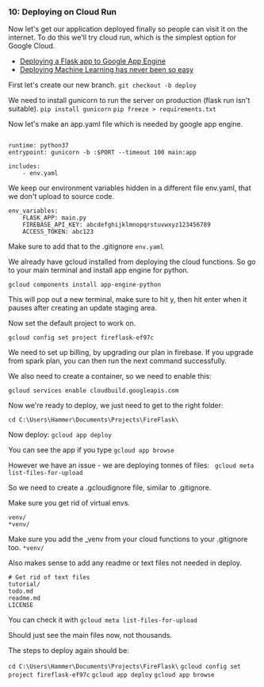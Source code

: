 ### 10: Deploying on Cloud Run

Now let's get our application deployed finally so people can visit it on the internet. To do this we'll try cloud run, which is the simplest option for Google Cloud.

- [Deploying a Flask app to Google App Engine](https://medium.com/@dmahugh_70618/deploying-a-flask-app-to-google-app-engine-faa883b5ffab)
- [Deploying Machine Learning has never been so easy](https://towardsdatascience.com/https-towardsdatascience-com-deploying-machine-learning-has-never-been-so-easy-bbdb500a39a)

First let's create our new branch.
`git checkout -b deploy`

We need to install gunicorn to run the server on production (flask run isn't suitable).
`pip install gunicorn`
`pip freeze > requirements.txt`

Now let's make an app.yaml file which is needed by google app engine.

```

runtime: python37
entrypoint: gunicorn -b :$PORT --timeout 100 main:app

includes:
    - env.yaml
```

We keep our environment variables hidden in a different file env.yaml, that we don't upload to source code.
```
env_variables:
    FLASK_APP: main.py
    FIREBASE_API_KEY: abcdefghijklmnopqrstuvwxyz123456789
    ACCESS_TOKEN: abc123
```

Make sure to add that to the .gitignore
`env.yaml`

We already have gcloud installed from deploying the cloud functions. So go to your main terminal and install app engine for python.

`gcloud components install app-engine-python`

This will pop out a new terminal, make sure to hit y, then hit enter when it pauses after creating an update staging area.

Now set the default project to work on.

`gcloud config set project fireflask-ef97c`

We need to set up billing, by upgrading our plan in firebase. If you upgrade from spark plan, you can then run the next command successfully.

We also need to create a container, so we need to enable this:

`gcloud services enable cloudbuild.googleapis.com`

Now we're ready to deploy, we just need to get to the right folder:

`cd C:\Users\Hammer\Documents\Projects\FireFlask\`

Now deploy:
`gcloud app deploy`

You can see the app if you type
`gcloud app browse`

However we have an issue - we are deploying tonnes of files:
` gcloud meta list-files-for-upload`

So we need to create a .gcloudignore file, similar to .gitignore.

Make sure you get rid of virtual envs.
```
venv/
*venv/
```

Make sure you add the _venv from your cloud functions to your .gitignore too.
`*venv/`

Also makes sense to add any readme or text files not needed in deploy.
```
# Get rid of text files
tutorial/
todo.md
readme.md
LICENSE
```

You can check it with 
`gcloud meta list-files-for-upload`

Should just see the main files now, not thousands.

The steps to deploy again should be:

`cd C:\Users\Hammer\Documents\Projects\FireFlask\` <!-- only if you changed directories -->
`gcloud config set project fireflask-ef97c` <!-- only if you changed projects -->
`gcloud app deploy`
`gcloud app browse`

